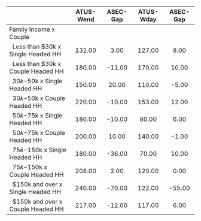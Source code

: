 
|                      |    ATUS-Wend |     ASEC-Gap |    ATUS-Wday |     ASEC-Gap |
| -------------------- | :----------: | :----------: | :----------: | :----------: |
| Family Income x Couple |              |              |              |              |
| &nbsp;&nbsp;Less than $30k x Single Headed HH |       132.00 |         3.00 |       127.00 |         8.00 |
| &nbsp;&nbsp;Less than $30k x Couple Headed HH |       180.00 |       -11.00 |       170.00 |        10.00 |
| &nbsp;&nbsp;$30k-$50k x Single Headed HH |       150.00 |        20.00 |       110.00 |        -5.00 |
| &nbsp;&nbsp;$30k-$50k x Couple Headed HH |       220.00 |       -10.00 |       153.00 |        12.00 |
| &nbsp;&nbsp;$50k-$75k x Single Headed HH |       180.00 |       -10.00 |        80.00 |         6.00 |
| &nbsp;&nbsp;$50k-$75k x Couple Headed HH |       200.00 |        10.00 |       140.00 |        -1.00 |
| &nbsp;&nbsp;$75k-$150k x Single Headed HH |       180.00 |       -36.00 |        70.00 |        10.00 |
| &nbsp;&nbsp;$75k-$150k x Couple Headed HH |       208.00 |         2.00 |       120.00 |         0.00 |
| &nbsp;&nbsp;$150k and over x Single Headed HH |       240.00 |       -70.00 |       122.00 |       -55.00 |
| &nbsp;&nbsp;$150k and over x Couple Headed HH |       217.00 |       -12.00 |       117.00 |         6.00 |

